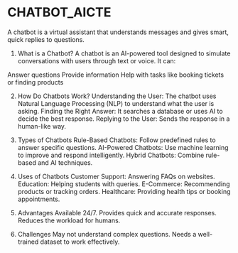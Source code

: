 # CHATBOT_AICTE
A chatbot is a virtual assistant that understands messages and gives smart, quick replies to questions.
1. What is a Chatbot?
A chatbot is an AI-powered tool designed to simulate conversations with users through text or voice. It can:

Answer questions
Provide information
Help with tasks like booking tickets or finding products



2. How Do Chatbots Work?
Understanding the User:
The chatbot uses Natural Language Processing (NLP) to understand what the user is asking.
Finding the Right Answer:
It searches a database or uses AI to decide the best response.
Replying to the User:
Sends the response in a human-like way.

3. Types of Chatbots
Rule-Based Chatbots:
Follow predefined rules to answer specific questions.
AI-Powered Chatbots:
Use machine learning to improve and respond intelligently.
Hybrid Chatbots:
Combine rule-based and AI techniques.
4. Uses of Chatbots
Customer Support: Answering FAQs on websites.
Education: Helping students with queries.
E-Commerce: Recommending products or tracking orders.
Healthcare: Providing health tips or booking appointments.
5. Advantages
Available 24/7.
Provides quick and accurate responses.
Reduces the workload for humans.
6. Challenges
May not understand complex questions.
Needs a well-trained dataset to work effectively.
